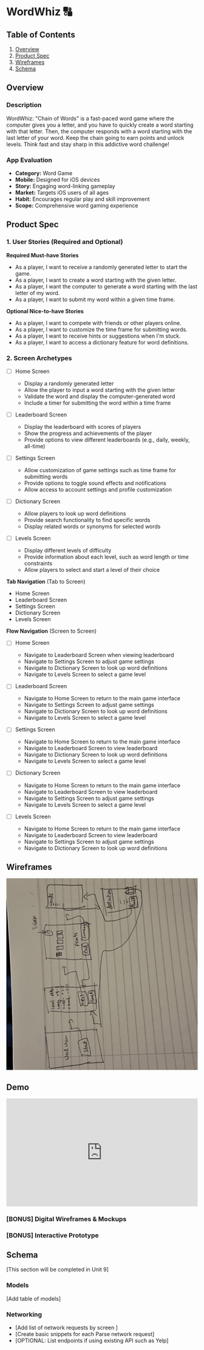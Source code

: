 WordWhiz 🔠
===



## Table of Contents

1. [Overview](#Overview)
2. [Product Spec](#Product-Spec)
3. [Wireframes](#Wireframes)
4. [Schema](#Schema)

## Overview

### Description
WordWhiz: "Chain of Words" is a fast-paced word game where the computer gives you a letter, and you have to quickly create a word starting with that letter. Then, the computer responds with a word starting with the last letter of your word. Keep the chain going to earn points and unlock levels. Think fast and stay sharp in this addictive word challenge!


### App Evaluation

- **Category:** Word Game
- **Mobile:** Designed for iOS devices
- **Story:** Engaging word-linking gameplay
- **Market:** Targets iOS users of all ages
- **Habit:** Encourages regular play and skill improvement
- **Scope:** Comprehensive word gaming experience

## Product Spec

### 1. User Stories (Required and Optional)

**Required Must-have Stories**

* As a player, I want to receive a randomly generated letter to start the game.
* As a player, I want to create a word starting with the given letter.
* As a player, I want the computer to generate a word starting with the last letter of my word.
* As a player, I want to submit my word within a given time frame.
 

**Optional Nice-to-have Stories**

* As a player, I want to compete with friends or other players online.
* As a player, I want to customize the time frame for submitting words.
* As a player, I want to receive hints or suggestions when I'm stuck.
* As a player, I want to access a dictionary feature for word definitions.

### 2. Screen Archetypes

- [ ] Home Screen
  * Display a randomly generated letter
  * Allow the player to input a word starting with the given letter
  * Validate the word and display the computer-generated word
  * Include a timer for submitting the word within a time frame

- [ ] Leaderboard Screen
  * Display the leaderboard with scores of players
  * Show the progress and achievements of the player
  * Provide options to view different leaderboards (e.g., daily, weekly, all-time)

- [ ] Settings Screen
  * Allow customization of game settings such as time frame for submitting words
  * Provide options to toggle sound effects and notifications
  * Allow access to account settings and profile customization

- [ ] Dictionary Screen
  * Allow players to look up word definitions
  * Provide search functionality to find specific words
  * Display related words or synonyms for selected words

- [ ] Levels Screen
  * Display different levels of difficulty
  * Provide information about each level, such as word length or time constraints
  * Allow players to select and start a level of their choice


**Tab Navigation** (Tab to Screen)

* Home Screen
* Leaderboard Screen
* Settings Screen
* Dictionary Screen
* Levels Screen

**Flow Navigation** (Screen to Screen)

- [ ] Home Screen
  * Navigate to Leaderboard Screen when viewing leaderboard
  * Navigate to Settings Screen to adjust game settings
  * Navigate to Dictionary Screen to look up word definitions
  * Navigate to Levels Screen to select a game level

- [ ] Leaderboard Screen
  * Navigate to Home Screen to return to the main game interface
  * Navigate to Settings Screen to adjust game settings
  * Navigate to Dictionary Screen to look up word definitions
  * Navigate to Levels Screen to select a game level

- [ ] Settings Screen
  * Navigate to Home Screen to return to the main game interface
  * Navigate to Leaderboard Screen to view leaderboard
  * Navigate to Dictionary Screen to look up word definitions
  * Navigate to Levels Screen to select a game level

- [ ] Dictionary Screen
  * Navigate to Home Screen to return to the main game interface
  * Navigate to Leaderboard Screen to view leaderboard
  * Navigate to Settings Screen to adjust game settings
  * Navigate to Levels Screen to select a game level

- [ ] Levels Screen
  * Navigate to Home Screen to return to the main game interface
  * Navigate to Leaderboard Screen to view leaderboard
  * Navigate to Settings Screen to adjust game settings
  * Navigate to Dictionary Screen to look up word definitions

## Wireframes

<img src="wireframe.jpg" width=600>

## Demo
<div style="position: relative; padding-bottom: 56.25%; height: 0;"><iframe src="https://www.loom.com/embed/d776b226c6d94938be053cc3a811d66a?sid=f65ccb24-004b-471c-a37d-ef80204a6d17" frameborder="0" webkitallowfullscreen mozallowfullscreen allowfullscreen style="position: absolute; top: 0; left: 0; width: 100%; height: 100%;"></iframe></div>

### [BONUS] Digital Wireframes & Mockups

### [BONUS] Interactive Prototype

## Schema 

[This section will be completed in Unit 9]

### Models

[Add table of models]

### Networking

- [Add list of network requests by screen ]
- [Create basic snippets for each Parse network request]
- [OPTIONAL: List endpoints if using existing API such as Yelp]

